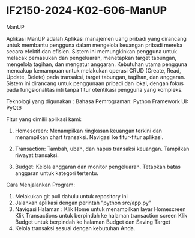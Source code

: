 # IF2150-2024-K02-G06-ManUP

ManUP

Aplikasi ManUP adalah Aplikasi manajemen uang pribadi yang dirancang untuk membantu pengguna dalam mengelola keuangan pribadi mereka secara efektif dan efisien. Sistem ini memungkinkan pengguna untuk melacak pemasukan dan pengeluaran, menetapkan target tabungan, mengelola tagihan, dan mengatur anggaran. Kebutuhan utama pengguna mencakup kemampuan untuk melakukan operasi CRUD (Create, Read, Update, Delete) pada transaksi, target tabungan, tagihan, dan anggaran. Sistem ini dirancang untuk penggunaan pribadi dan lokal, dengan fokus pada fungsionalitas inti tanpa fitur otentikasi pengguna yang kompleks.

Teknologi yang digunakan :
Bahasa Pemrograman: Python
Framework UI: PyQt6

Fitur yang dimilii aplikasi kami: 
1. Homescreen:
    Menampilkan ringkasan keuangan terkini dan menampilkan chart transaksi.
    Navigasi ke fitur-fitur aplikasi.

2. Transaction:
    Tambah, ubah, dan hapus transaksi keuangan.
    Tampilkan riwayat transaksi.

3. Budget:
    Kelola anggaran dan monitor pengeluaran.
    Tetapkan batas anggaran untuk kategori tertentu.


Cara Menjalankan Program:
1. Melakukan git pull dahulu untuk repository ini
2. Jalankan aplikasi dengan perintah "python src/app.py"
3. Navigasi Halaman :
    Klik Home untuk menampilkan layar Homescreen
    Klik Transactions untuk berpindah ke halaman transaction screen
    Klik Budget untuk berpindah ke halaman Budget dan Saving Target
4. Kelola transaksi sesuai dengan kebutuhan Anda.